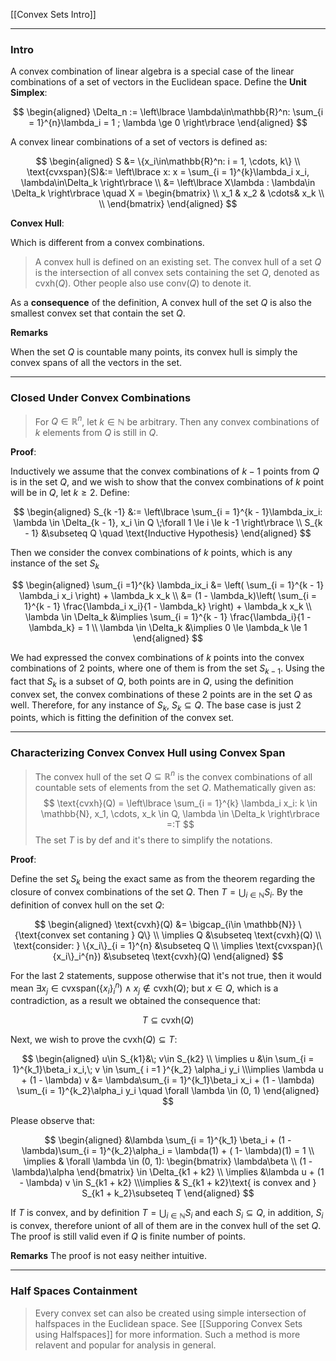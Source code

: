 [[Convex Sets Intro]]

---
### **Intro**

A convex combination of linear algebra is a special case of the linear combinations of a set of vectors in the Euclidean space. Define the **Unit Simplex**: 

$$
\begin{aligned}
\Delta_n := \left\lbrace
    \lambda\in\mathbb{R}^n: 
    \sum_{i = 1}^{n}\lambda_i = 1
    ; \lambda \ge 0
\right\rbrace
\end{aligned}
$$

A convex linear combinations of a set of vectors is defined as: 

$$
\begin{aligned}
    S &= \{x_i\in\mathbb{R}^n: i = 1, \cdots, k\}
    \\
    \text{cvxspan}(S)&:= 
    \left\lbrace
        x: x = \sum_{i = 1}^{k}\lambda_i x_i, \lambda\in\Delta_k
    \right\rbrace
    \\
    &=
    \left\lbrace
        X\lambda : \lambda\in \Delta_k
    \right\rbrace \quad X = \begin{bmatrix}
        \\
        x_1 & x_2 & \cdots& x_k
        \\ 
		\\
    \end{bmatrix}
\end{aligned}
$$

**Convex Hull**: 

Which is different from a convex combinations. 

> A convex hull is defined on an existing set. The convex hull of a set $Q$ is the intersection of all convex sets containing the set $Q$, denoted as $\text{cvxh}(Q)$. Other people also use $\text{conv}(Q)$ to denote it. 

As a **consequence** of the definition, A convex hull of the set $Q$ is also the smallest convex set that contain the set $Q$. 

**Remarks**

When the set $Q$ is countable many points, its convex hull is simply the convex spans of all the vectors in the set. 

---
### **Closed Under Convex Combinations**

> For $Q\in \mathbb{R}^n$, let $k \in \mathbb{N}$ be arbitrary. Then any convex combinations of $k$ elements from $Q$ is still in $Q$. 

**Proof**:

Inductively we assume that the convex combinations of $k - 1$ points from $Q$ is in the set $Q$, and we wish to show that the convex combinations of $k$ point will be in $Q$, let $k \ge 2$. Define: 

$$
\begin{aligned}
    S_{k -1} &:= \left\lbrace
        \sum_{i = 1}^{k - 1}\lambda_ix_i: \lambda \in \Delta_{k - 1}, x_i \in Q \;\forall 1 \le i \le k -1
    \right\rbrace
    \\
    S_{k - 1} &\subseteq Q \quad \text{Inductive Hypothesis}
\end{aligned}
$$

Then we consider the convex combinations of $k$ points, which is any instance of the set $S_k$

$$
\begin{aligned}
    \sum_{i =1}^{k} \lambda_ix_i &= \left(
        \sum_{i = 1}^{k - 1} \lambda_i x_i
    \right) + \lambda_k x_k
    \\
    &= (1 - \lambda_k)\left(
        \sum_{i = 1}^{k - 1} \frac{\lambda_i x_i}{1 - \lambda_k}
    \right) + \lambda_k x_k 
    \\
    \lambda \in \Delta_k &\implies
    \sum_{i = 1}^{k - 1} \frac{\lambda_i}{1 - \lambda_k} = 1
    \\
    \lambda \in \Delta_k &\implies 0 \le \lambda_k \le 1 
\end{aligned}
$$
    

We had expressed the convex combinations of $k$ points into the convex combinations of 2 points, where one of them is from the set $S_{k - 1}$. Using the fact that $S_k$ is a subset of $Q$, both points are in $Q$, using the definition convex set, the convex combinations of these 2 points are in the set $Q$ as well. Therefore, for any instance of $S_k$, $S_k\subseteq Q$. The base case is just 2 points, which is fitting the definition of the convex set. 

---
### **Characterizing Convex Convex Hull using Convex Span**

> The convex hull of the set $Q\subseteq \mathbb{R}^n$ is the convex combinations of all countable sets of elements from the set $Q$. Mathematically given as: 
> $$
> \text{cvxh}(Q) = 
> \left\lbrace
>     \sum_{i = 1}^{k} \lambda_i x_i: 
>     k \in \mathbb{N}, x_1, \cdots, x_k \in Q, \lambda \in \Delta_k
> \right\rbrace =:T
> $$
> The set $T$ is by def and it's there to simplify the notations. 

**Proof**: 

Define the set $S_k$ being the exact same as from the theorem regarding the closure of convex combinations of the set $Q$. Then $T = \bigcup_{i\in \mathbb{N}}S_i$. By the definition of convex hull on the set $Q$: 

$$
\begin{aligned}
    \text{cvxh}(Q) &= \bigcap_{i\in \mathbb{N}} \{\text{convex set contaning } Q\}
    \\
    \implies Q &\subseteq \text{cvxh}(Q)
    \\
    \text{consider: } \{x_i\}_{i = 1}^{n} &\subseteq Q
    \\
    \implies \text{cvxspan}(\{x_i\}_i^{n}) 
    &\subseteq \text{cvxh}(Q)
\end{aligned}
$$

For the last 2 statements, suppose otherwise that it's not true, then it would mean $\exists x_j \in  \text{cvxspan}(\{x_i\}_i^{n})\wedge x_j\notin \text{cvxh}(Q)$; but $x\in Q$, which is a contradiction, as a result we obtained the consequence that: 

$$
T\subseteq \text{cvxh}(Q)
$$

Next, we wish to prove the $\text{cvxh}(Q)\subseteq T$: 

$$
\begin{aligned}
    u\in S_{k1}&\; v\in S_{k2} \\
    \implies 
    u &\in \sum_{i = 1}^{k_1}\beta_i x_i,\; v \in \sum_{ i =1 }^{k_2} \alpha_i y_i
    \\\implies 
    \lambda u + (1 - \lambda) v &= 
    \lambda\sum_{i = 1}^{k_1}\beta_i x_i + (1 - \lambda) \sum_{i = 1}^{k_2}\alpha_i y_i \quad \forall \lambda \in (0, 1)
\end{aligned}
$$

Please observe that: 

$$
\begin{aligned}
    &\lambda \sum_{i = 1}^{k_1} \beta_i + (1 - \lambda)\sum_{i = 1}^{k_2}\alpha_i = \lambda(1) + ( 1- \lambda)(1) = 1
    \\
    \implies & \forall \lambda \in (0, 1): \begin{bmatrix}
        \lambda\beta \\ (1 - \lambda)\alpha
    \end{bmatrix} \in \Delta_{k1 + k2}
    \\
    \implies &\lambda u + (1 - \lambda) v \in S_{k1 + k2}
    \\\implies
    & S_{k1 + k2}\text{ is convex and } S_{k1 + k_2}\subseteq T
\end{aligned}
$$

If $T$ is convex, and by definition $T = \bigcup_{i\in\mathbb{N}}S_i$ and each $S_i\subseteq Q$, in addition, $S_i$ is convex, therefore uniont of all of them are in the convex hull of the set $Q$. The proof is still valid even if $Q$ is finite number of points. 

**Remarks**
The proof is not easy neither intuitive. 

---
### **Half Spaces Containment**

> Every convex set can also be created using simple intersection of halfspaces in the Euclidean space. See [[Supporing Convex Sets using Halfspaces]] for more information. Such a method is more relavent and popular for analysis in general. 






